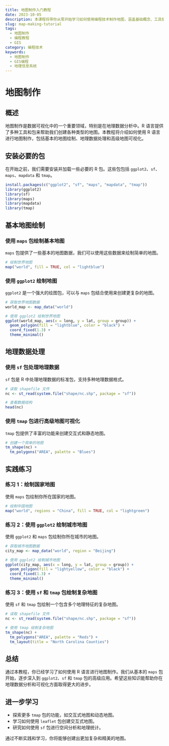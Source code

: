 ```yaml
---
title: 地图制作入门教程
date: 2023-10-05
description: 本课程将带你从零开始学习如何使用编程技术制作地图，涵盖基础概念、工具使用和实际案例分析。
slug: map-making-tutorial
tags:
  - 地图制作
  - 编程教程
  - GIS
category: 编程技术
keywords:
  - 地图制作
  - GIS编程
  - 地理信息系统
---
```


# 地图制作

## 概述

地图制作是数据可视化中的一个重要领域，特别是在地理数据分析中。R 语言提供了多种工具和包来帮助我们创建各种类型的地图。本教程将介绍如何使用 R 语言进行地图制作，包括基本的地图绘制、地理数据处理和高级地图可视化。

## 安装必要的包

在开始之前，我们需要安装并加载一些必要的 R 包。这些包包括 `ggplot2`、`sf`、`maps`、`mapdata` 和 `tmap`。

```r
install.packages(c("ggplot2", "sf", "maps", "mapdata", "tmap"))
library(ggplot2)
library(sf)
library(maps)
library(mapdata)
library(tmap)
```

## 基本地图绘制

### 使用 `maps` 包绘制基本地图

`maps` 包提供了一些基本的地图数据，我们可以使用这些数据来绘制简单的地图。

```r
# 绘制世界地图
map("world", fill = TRUE, col = "lightblue")
```

### 使用 `ggplot2` 绘制地图

`ggplot2` 是一个强大的绘图包，可以与 `maps` 包结合使用来创建更复杂的地图。

```r
# 获取世界地图数据
world_map <- map_data("world")

# 使用 ggplot2 绘制世界地图
ggplot(world_map, aes(x = long, y = lat, group = group)) +
  geom_polygon(fill = "lightblue", color = "black") +
  coord_fixed(1.3) +
  theme_minimal()
```

## 地理数据处理

### 使用 `sf` 包处理地理数据

`sf` 包是 R 中处理地理数据的标准包，支持多种地理数据格式。

```r
# 读取 shapefile 文件
nc <- st_read(system.file("shape/nc.shp", package = "sf"))

# 查看数据结构
head(nc)
```

### 使用 `tmap` 包进行高级地图可视化

`tmap` 包提供了丰富的功能来创建交互式和静态地图。

```r
# 创建一个简单的地图
tm_shape(nc) +
  tm_polygons("AREA", palette = "Blues")
```

## 实践练习

### 练习 1：绘制国家地图

使用 `maps` 包绘制你所在国家的地图。

```r
# 绘制中国地图
map("world", regions = "China", fill = TRUE, col = "lightgreen")
```

### 练习 2：使用 `ggplot2` 绘制城市地图

使用 `ggplot2` 和 `maps` 包绘制你所在城市的地图。

```r
# 获取城市地图数据
city_map <- map_data("world", region = "Beijing")

# 使用 ggplot2 绘制城市地图
ggplot(city_map, aes(x = long, y = lat, group = group)) +
  geom_polygon(fill = "lightyellow", color = "black") +
  coord_fixed(1.3) +
  theme_minimal()
```

### 练习 3：使用 `sf` 和 `tmap` 包绘制复杂地图

使用 `sf` 和 `tmap` 包绘制一个包含多个地理特征的复杂地图。

```r
# 读取 shapefile 文件
nc <- st_read(system.file("shape/nc.shp", package = "sf"))

# 使用 tmap 绘制复杂地图
tm_shape(nc) +
  tm_polygons("AREA", palette = "Reds") +
  tm_layout(title = "North Carolina Counties")
```

## 总结

通过本教程，你已经学习了如何使用 R 语言进行地图制作。我们从基本的 `maps` 包开始，逐步深入到 `ggplot2`、`sf` 和 `tmap` 包的高级应用。希望这些知识能帮助你在地理数据分析和可视化方面取得更大的进步。

## 进一步学习

- 探索更多 `tmap` 包的功能，如交互式地图和动态地图。
- 学习如何使用 `leaflet` 包创建交互式地图。
- 研究如何使用 `sf` 包进行空间分析和地理统计。

通过不断实践和学习，你将能够创建出更加复杂和精美的地图。